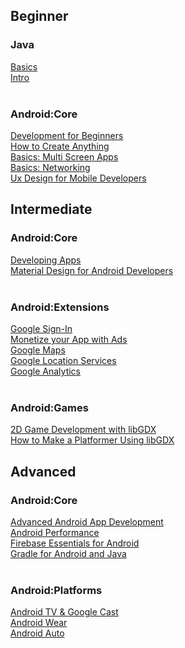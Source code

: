 ## Beginner

### Java
[Basics](https://www.udacity.com/course/java-programming-basics--ud282)  
[Intro](https://www.udacity.com/course/intro-to-java-programming--cs046)  
&nbsp;  
### Android:Core
[Development for Beginners](https://www.udacity.com/course/android-development-for-beginners--ud837)  
[How to Create Anything](https://www.udacity.com/course/how-to-create-anything-in-android--ud802)  
[Basics: Multi Screen Apps](https://www.udacity.com/course/android-basics-multi-screen-apps--ud839)  
[Basics: Networking](https://www.udacity.com/course/android-basics-networking--ud843)  
[Ux Design for Mobile Developers](https://www.udacity.com/course/ux-design-for-mobile-developers--ud849)  

## Intermediate

### Android:Core
[Developing Apps](https://www.udacity.com/course/developing-android-apps--ud853)  
[Material Design for Android Developers](https://www.udacity.com/course/material-design-for-android-developers--ud862)  
&nbsp;  
### Android:Extensions
[Google Sign-In](https://www.udacity.com/course/add-google-sign-in-to-your-android-apps--ud876-5)  
[Monetize your App with Ads](https://www.udacity.com/course/monetize-your-android-app-with-ads--ud876-3)  
[Google Maps](https://www.udacity.com/course/add-google-maps-to-your-android-app--ud876-4)  
[Google Location Services](https://www.udacity.com/course/google-location-services-on-android--ud876-1)  
[Google Analytics](https://www.udacity.com/course/google-analytics-for-android--ud876-2)  
&nbsp;  
### Android:Games
[2D Game Development with libGDX](https://www.udacity.com/course/2d-game-development-with-libgdx--ud405)  
[How to Make a Platformer Using libGDX](https://www.udacity.com/course/how-to-make-a-platformer-using-libgdx--ud406)  

## Advanced

### Android:Core
[Advanced Android App Development](https://www.udacity.com/course/advanced-android-app-development--ud855)  
[Android Performance](https://www.udacity.com/course/android-performance--ud825)  
[Firebase Essentials for Android](https://www.udacity.com/course/firebase-essentials-for-android--ud009)  
[Gradle for Android and Java](https://www.udacity.com/course/gradle-for-android-and-java--ud867)  
&nbsp;  
### Android:Platforms
[Android TV & Google Cast](https://www.udacity.com/course/android-tv-and-google-cast-development--ud875B)  
[Android Wear](https://www.udacity.com/course/android-wear-development--ud875A)  
[Android Auto](https://www.udacity.com/course/android-auto-development--ud875C)  
&nbsp;  
